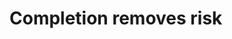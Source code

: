 # Completion removes risk

<!-- {BearID:724408D7-D542-422F-A7AE-D1FCF977C77A-2037-000002773F8004E5} -->
